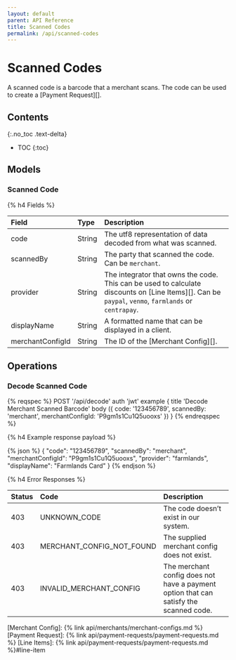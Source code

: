 ```yaml
---
layout: default
parent: API Reference
title: Scanned Codes
permalink: /api/scanned-codes
---
```


# Scanned Codes

A scanned code is a barcode that a merchant scans. The code can be used to create a [Payment Request][].

## Contents
{:.no_toc .text-delta}

* TOC
{:toc}

## Models

### Scanned Code

{% h4 Fields %}

|      Field       |  Type  |                                              Description                                               |
| :--------------- | :----- | :----------------------------------------------------------------------------------------------------- |
| code             | String | The utf8 representation of data decoded from what was scanned.                                         |
| scannedBy        | String | The party that scanned the code. Can be `merchant`.                                                   |
| provider         | String | The integrator that owns the code. This can be used to calculate discounts on [Line Items][]. Can be `paypal`, `venmo`, `farmlands` or `centrapay`. |
| displayName      | String | A formatted name that can be displayed in a client.                                                    |
| merchantConfigId | String | The ID of the [Merchant Config][].                                                                     |

## Operations

<a name="decode-scanned-code"></a>
### Decode Scanned Code

{% reqspec %}
  POST '/api/decode'
  auth 'jwt'
  example {
    title 'Decode Merchant Scanned Barcode'
    body ({
      code: '123456789',
      scannedBy: 'merchant',
      merchantConfigId: 'P9gm1s1Cu1Q5uooxs'
    })
  }
{% endreqspec %}

{% h4 Example response payload %}

{% json %}
{
  "code": "123456789",
  "scannedBy": "merchant",
  "merchantConfigId": "P9gm1s1Cu1Q5uooxs",
  "provider": "farmlands",
  "displayName": "Farmlands Card"
}
{% endjson %}

{% h4 Error Responses %}

| Status |           Code            |                                      Description                                      |
| :----- | :------------------------ | :------------------------------------------------------------------------------------ |
| 403    | UNKNOWN_CODE              | The code doesn’t exist in our system.                                                 |
| 403    | MERCHANT_CONFIG_NOT_FOUND | The supplied merchant config does not exist.                                          |
| 403    | INVALID_MERCHANT_CONFIG   | The merchant config does not have a payment option that can satisfy the scanned code. |

[Merchant Config]: {% link api/merchants/merchant-configs.md %}
[Payment Request]: {% link api/payment-requests/payment-requests.md %}
[Line Items]: {% link api/payment-requests/payment-requests.md %}#line-item

